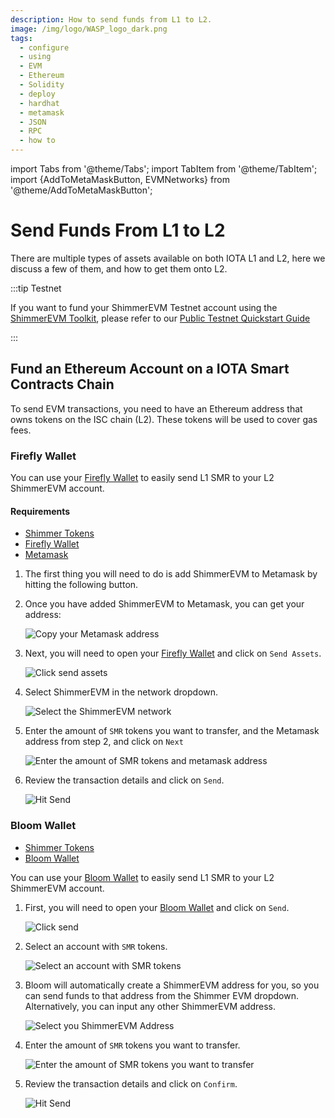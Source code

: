 ```yaml
---
description: How to send funds from L1 to L2.
image: /img/logo/WASP_logo_dark.png
tags:
  - configure
  - using
  - EVM
  - Ethereum
  - Solidity
  - deploy
  - hardhat
  - metamask
  - JSON
  - RPC
  - how to
---
```

import Tabs from '@theme/Tabs';
import TabItem from '@theme/TabItem';
import {AddToMetaMaskButton, EVMNetworks} from '@theme/AddToMetaMaskButton';

# Send Funds From L1 to L2

There are multiple types of assets available on both IOTA L1 and L2, here we discuss a few of them, and how to get them
onto L2.

:::tip Testnet

If you want to fund your ShimmerEVM Testnet account using the [ShimmerEVM Toolkit](https://evm-toolkit.evm.testnet.shimmer.network/), please refer to our [Public Testnet Quickstart Guide](../../getting-started/quick-start.mdx)

:::

## Fund an Ethereum Account on a IOTA Smart Contracts Chain

To send EVM transactions, you need to have an Ethereum address that owns tokens on the ISC chain (L2). These tokens will
be used to cover gas fees.

### Firefly Wallet

You can use your [Firefly Wallet](https://firefly.iota.org/) to easily send L1 SMR to your L2 ShimmerEVM account. 

#### Requirements

* [Shimmer Tokens](/get-started/introduction/shimmer/shimmer-token/)
* [Firefly Wallet](https://firefly.iota.org/)
* [Metamask](https://metamask.io/)

1. The first thing you will need to do is add ShimmerEVM to Metamask by hitting the following button.

<Tabs>
<TabItem value='testnet' label='ShimmerEVM Testnet'>
<AddToMetaMaskButton cfg={EVMNetworks['shimmerevm-testnet']}/>
</TabItem>
<TabItem value='shimmerEVM' label='ShimmerEVM'>
<AddToMetaMaskButton cfg={EVMNetworks['shimmerevm']}/>
</TabItem>
</Tabs>

2. Once you have added ShimmerEVM to Metamask, you can get your address:

   ![Copy your Metamask address](/img/evm/how-tos/get-funds/copy-your-address.png)

3. Next, you will need to open your [Firefly Wallet](https://firefly.iota.org/) and click on `Send Assets`.

   ![Click send assets](/img/evm/how-tos/get-funds/firefly/select-send-assets.png)

4. Select ShimmerEVM in the network dropdown.

   ![Select the ShimmerEVM network](/img/evm/how-tos/get-funds/firefly/select-shimmer-evm.png)

5. Enter the amount of `SMR` tokens you want to transfer, and the Metamask address from step 2, and click on `Next`

   ![Enter the amount of SMR tokens and metamask address](/img/evm/how-tos/get-funds/firefly/enter-your-desired-amount-and-metamask-address.png)
 
6. Review the transaction details and click on `Send`.

   ![Hit Send](/img/evm/how-tos/get-funds/firefly/hit-send.png)

### Bloom Wallet

* [Shimmer Tokens](/get-started/introduction/shimmer/shimmer-token/)
* [Bloom Wallet](https://bloomwallet.io/)


You can use your [Bloom Wallet](https://bloomwallet.io/) to easily send L1 SMR to your L2 ShimmerEVM account.

1. First, you will need to open your [Bloom Wallet](https://firefly.iota.org/) and click on `Send`.

   ![Click send](/img/evm/how-tos/get-funds/bloom/select-send.png)

2. Select an account with `SMR` tokens.

   ![Select an account with SMR tokens](/img/evm/how-tos/get-funds/bloom/select-the-smr-token.png)

3. Bloom will automatically create a ShimmerEVM address for you, so you can send funds to that address from the Shimmer 
EVM dropdown. Alternatively, you can input any other ShimmerEVM address.

   ![Select you ShimmerEVM Address](/img/evm/how-tos/get-funds/bloom/enter-the-recipient-address.png)

4. Enter the amount of `SMR` tokens you want to transfer.
   
   ![Enter the amount of SMR tokens you want to transfer](/img/evm/how-tos/get-funds/bloom/enter-the-amount.png)

5. Review the transaction details and click on `Confirm`.

   ![Hit Send](/img/evm/how-tos/get-funds/bloom/review-and-confirm-the-transaction.png)
